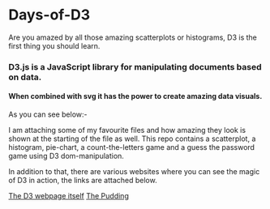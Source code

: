 # Days-of-D3
Are you amazed by all those amazing scatterplots or histograms, D3 is the first thing you should learn. 

### D3.js is a JavaScript library for manipulating documents based on data.
#### When combined with svg it has the power to create amazing data visuals. 
As you can see below:-


I am attaching some of my favourite files and how amazing they look is shown at the starting of the file as well.
This repo contains a scatterplot, a histogram,  pie-chart, a count-the-letters game and a guess the password game using 
D3 dom-manipulation.

In addition to that, there are various websites where you can see the magic of D3 in action, the links are attached below.

[The D3 webpage itself](https://d3js.org/)
[The Pudding](https://pudding.cool/)
